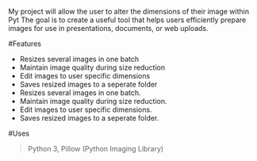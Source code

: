  My project will allow the user to alter the dimensions of their image within Pyt
 The goal is to create a useful tool that helps users efficiently prepare images for use in presentations, documents, or web uploads.
 
 #Features
 - Resizes several images in one batch
 - Maintain image quality during size reduction
 - Edit images to user specific dimensions
 - Saves resized images to a seperate folder
 - Resizes several images in one batch. 
 - Maintain image quality during size reduction. 
 - Edit images to user specific dimensions. 
 - Saves resized images to a seperate folder. 
 
 #Uses
 >Python 3, 
 >Pillow (Python Imaging Library)
